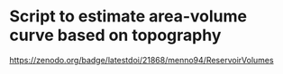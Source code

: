 # Script to estimate area-volume curve based on topography
https://zenodo.org/badge/latestdoi/21868/menno94/ReservoirVolumes

